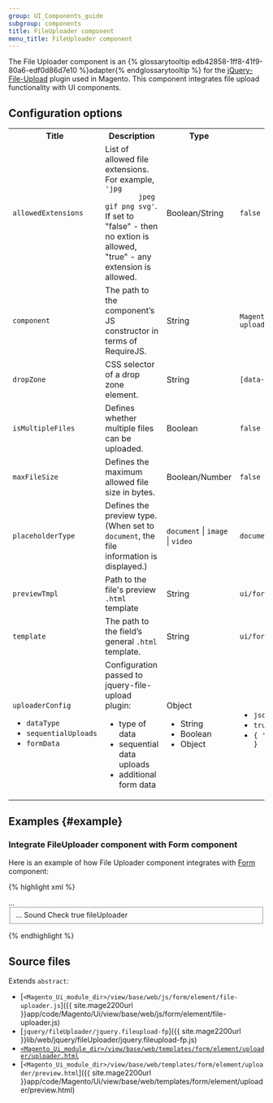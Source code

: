 ```yaml
---
group: UI_Components_guide
subgroup: components
title: FileUploader component
menu_title: FileUploader component
---
```


The File Uploader component is an {% glossarytooltip edb42858-1ff8-41f9-80a6-edf0d86d7e10 %}adapter{% endglossarytooltip %} for the <a href="https://github.com/blueimp/jQuery-File-Upload/wiki">jQuery-File-Upload</a> plugin used in Magento. This component integrates file upload functionality with UI components.

## Configuration options

<table>
  <tbody>
    <tr>
      <th>
        Title
      </th>
      <th>
        Description
      </th>
      <th>
        Type
      </th>
      <th>
        Default Value
      </th>
    </tr>
    <tr>
      <td>
        <code>allowedExtensions</code>
      </td>
      <td>
        List of allowed file extensions. For example, <code>'jpg
        jpeg gif png svg'</code>. If set to "false" - then no
        extion is allowed, "true" - any extension is allowed.
      </td>
      <td>
        Boolean/String
      </td>
      <td>
        <code>false</code>
      </td>
    </tr>
    <tr>
      <td>
        <code>component</code>
      </td>
      <td>
        The path to the component’s JS constructor in terms of
        RequireJS.
      </td>
      <td>
        String
      </td>
      <td>
        <code>Magento_Ui/js/form/element/file-uploader</code>
      </td>
    </tr>
    <tr>
      <td>
        <code>dropZone</code>
      </td>
      <td>
        CSS selector of a drop zone element.
      </td>
      <td>
        String
      </td>
      <td>
        <code>[data-role=drop-zone]</code>
      </td>
    </tr>
    <tr>
      <td>
        <code>isMultipleFiles</code>
      </td>
      <td>
        Defines whether multiple files can be uploaded.
      </td>
      <td>
        Boolean
      </td>
      <td>
        <code>false</code>
      </td>
    </tr>
    <tr>
      <td>
        <code>maxFileSize</code>
      </td>
      <td>
        Defines the maximum allowed file size in bytes.
      </td>
      <td>
        Boolean/Number
      </td>
      <td>
        <code>false</code>
      </td>
    </tr>
    <tr>
      <td>
        <code>placeholderType</code>
      </td>
      <td>
        Defines the preview type. (When set to
        <code>document</code>, the file information is displayed.)
      </td>
      <td>
        <code>document</code> | <code>image</code> |
        <code>video</code>
      </td>
      <td>
        <code>document</code>
      </td>
    </tr>
    <tr>
      <td>
        <code>previewTmpl</code>
      </td>
      <td>
        Path to the file's preview <code>.html</code> template
      </td>
      <td>
        String
      </td>
      <td>
        <code>ui/form/element/uploader/preview</code>
      </td>
    </tr>
    <tr>
      <td>
        <code>template</code>
      </td>
      <td>
        The path to the field’s general <code>.html</code>
        template.
      </td>
      <td>
        String
      </td>
      <td>
        <code>ui/form/element/uploader/uploader</code>
      </td>
    </tr>
    <tr>
      <td>
        <code>uploaderConfig</code>
        <ul>
          <li><code>dataType</code>
          </li>
          <li><code>sequentialUploads</code>
          </li>
          <li><code>formData</code>
          </li>
        </ul>
      </td>
      <td>
        Configuration passed to jquery-file-upload plugin:
        <ul>
          <li>type of data
          </li>
          <li>sequential data uploads
          </li>
          <li>additional form data
          </li>
        </ul>
      </td>
      <td>
        Object
        <ul>
          <li>String
          </li>
          <li>Boolean
          </li>
          <li>Object
          </li>
        </ul>
      </td>
      <td>
        <ul>
          <li>
            <code>json</code>
          </li>
          <li><code>true</code>
          </li>
          <li>
            <code>{ 'form_key': window.FORM_KEY }</code>
          </li>
        </ul>
      </td>
    </tr>
  </tbody>
</table>

## Examples {#example}

### Integrate FileUploader component with Form component

Here is an example of how File Uploader component integrates with <a href="{{ page.baseurl }}/ui_comp_guide/components/ui-form.html">Form</a> component:

{% highlight xml %}
<form xmlns:xsi="http://www.w3.org/2001/XMLSchema-instance">
    ...
    <fieldset name="foo">
        ...
        <argument name="data" xsi:type="array">
            <item name="config" xsi:type="array">
                <item name="label" xsi:type="string"/>
            </item>
        </argument>
        <field name="bar">
            <argument name="data" xsi:type="array">
                <item name="config" xsi:type="array">
                    <item name="label" xsi:type="string">Sound Check</item>
                    <item name="visible" xsi:type="boolean">true</item>
                    <item name="formElement" xsi:type="string">fileUploader</item>
                    <item name="uploaderConfig" xsi:type="array">
                        <item name="url" xsi:type="url" path="path/to/controller"/>
                    </item>
                </item>
            </argument>
        </field>
    </fieldset>
</form>
{% endhighlight %}

## Source files

Extends `abstract`:

- [`<Magento_Ui_module_dir>/view/base/web/js/form/element/file-uploader.js`]({{ site.mage2200url }}app/code/Magento/Ui/view/base/web/js/form/element/file-uploader.js)
- [`jquery/fileUploader/jquery.fileupload-fp`]({{ site.mage2200url }}lib/web/jquery/fileUploader/jquery.fileupload-fp.js)
- [`<Magento_Ui_module_dir>/view/base/web/templates/form/element/uploader/uploader.html`](https://github.com/magento/magento2ce/tree/2.2/app/code/Magento/Ui/view/base/web/templates/form/element/uploader/uploader.html)
- [`<Magento_Ui_module_dir>/view/base/web/templates/form/element/uploader/preview.html`]({{ site.mage2200url }}app/code/Magento/Ui/view/base/web/templates/form/element/uploader/preview.html)
